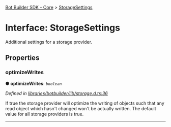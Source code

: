[Bot Builder SDK - Core](../README.md) > [StorageSettings](../interfaces/botbuilder.storagesettings.md)



# Interface: StorageSettings


Additional settings for a storage provider.


## Properties
<a id="optimizewrites"></a>

###  optimizeWrites

**●  optimizeWrites**:  *`boolean`* 

*Defined in [libraries/botbuilder/lib/storage.d.ts:36](https://github.com/Microsoft/botbuilder-js/blob/5422076/libraries/botbuilder/lib/storage.d.ts#L36)*



If true the storage provider will optimize the writing of objects such that any read object which hasn't changed won't be actually written. The default value for all storage providers is true.




___


